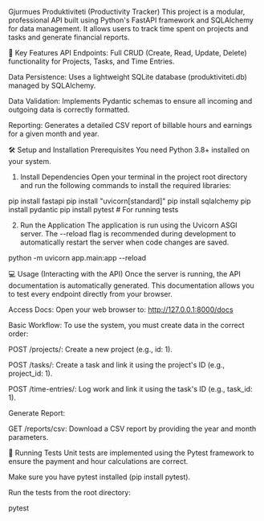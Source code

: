 Gjurmues Produktiviteti (Productivity Tracker)
This project is a modular, professional API built using Python's FastAPI framework and SQLAlchemy for data management. It allows users to track time spent on projects and tasks and generate financial reports.

🚀 Key Features
API Endpoints: Full CRUD (Create, Read, Update, Delete) functionality for Projects, Tasks, and Time Entries.

Data Persistence: Uses a lightweight SQLite database (produktiviteti.db) managed by SQLAlchemy.

Data Validation: Implements Pydantic schemas to ensure all incoming and outgoing data is correctly formatted.

Reporting: Generates a detailed CSV report of billable hours and earnings for a given month and year.

🛠️ Setup and Installation
Prerequisites
You need Python 3.8+ installed on your system.

1. Install Dependencies
Open your terminal in the project root directory and run the following commands to install the required libraries:

pip install fastapi
pip install "uvicorn[standard]"
pip install sqlalchemy
pip install pydantic
pip install pytest  # For running tests

2. Run the Application
The application is run using the Uvicorn ASGI server. The --reload flag is recommended during development to automatically restart the server when code changes are saved.

python -m uvicorn app.main:app --reload

💻 Usage (Interacting with the API)
Once the server is running, the API documentation is automatically generated. This documentation allows you to test every endpoint directly from your browser.

Access Docs: Open your web browser to:
http://127.0.0.1:8000/docs

Basic Workflow: To use the system, you must create data in the correct order:

POST /projects/: Create a new project (e.g., id: 1).

POST /tasks/: Create a task and link it using the project's ID (e.g., project_id: 1).

POST /time-entries/: Log work and link it using the task's ID (e.g., task_id: 1).

Generate Report:

GET /reports/csv: Download a CSV report by providing the year and month parameters.

🧪 Running Tests
Unit tests are implemented using the Pytest framework to ensure the payment and hour calculations are correct.


Make sure you have pytest installed (pip install pytest).

Run the tests from the root directory:

pytest
